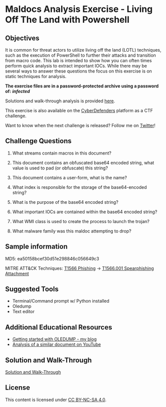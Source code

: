 # Maldocs Analysis Exercise - Living Off The Land with Powershell

## Objectives

It is common for threat actors to utilize living off the land (LOTL) techniques, such as the execution of PowerShell to further their attacks and transition from macro code. This lab is intended to show how you can often times perform quick analysis to extract important IOCs. While there may be several ways to answer these questions the focus on this exercise is on static techniques for analysis.

**The exercise files are in a password-protected archive using a password of:** ***infected***

Solutions and walk-through analysis is provided [here](solution.md).

This exercise is also available on the [CyberDefenders](https://cyberdefenders.org/labs/51) platform as a CTF challenge.  

Want to know when the next challenge is released? Follow me on [Twitter](https://twitter.com/jstrosch)!  

## Challenge Questions

1. What streams contain macros in this document?

2. This document contains an obfuscated base64 encoded string, what value is used to pad (or obfuscate) this string?

3. This document contains a user-form, what is the name?

4. What index is responsible for the storage of the base64-encoded string?

5. What is the purpose of the base64 encoded string?

6. What important IOCs are contained within the base64 encoded string?

7. What WMI class is used to create the process to launch the trojan?

8. What malware family was this maldoc attempting to drop?

## Sample information

MD5: ea50158bcef30d51e298846c056649c3

MITRE ATT&CK Techniques: [T1566 Phishing](https://attack.mitre.org/techniques/T1566/) -> [T1566.001 Spearphishing Attachment](https://attack.mitre.org/techniques/T1566/001/)

## Suggested Tools

* Terminal/Command prompt w/ Python installed
* Oledump
* Text editor

## Additional Educational Resources

* [Getting started with OLEDUMP - my blog](https://0xevilc0de.com/analyzing-malicious-office-documents-with-oledump/)
* [Analysis of a similar document on YouTube](https://youtu.be/u_zqw19iWPY)

## Solution and Walk-Through

[Solution and Walk-Through](solution.md)

## License

This content is licensed under [CC BY-NC-SA 4.0](https://creativecommons.org/licenses/by-nc-sa/4.0/).